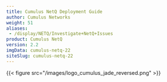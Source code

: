 ```yaml
---
title: Cumulus NetQ Deployment Guide
author: Cumulus Networks
weight: 51
aliases:
 - /display/NETQ/Investigate+NetQ+Issues
product: Cumulus NetQ
version: 2.2
imgData: cumulus-netq-22
siteSlug: cumulus-netq-22
---
```

{{< figure src="/images/logo_cumulus_jade_reversed.png" >}}
